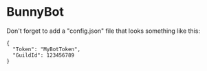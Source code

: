 # BunnyBot

Don't forget to add a "config.json" file that looks something like this:
```
{
  "Token": "MyBotToken",
  "GuildId": 123456789
}
```